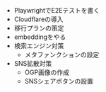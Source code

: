 - PlaywrightでE2Eテストを書く
- Cloudflareの導入
- 移行プランの策定
- embeddingをやる
- 検索エンジン対策
  - メタファンクションの設定
- SNS拡散対策
  - OGP画像の作成
  - SNSシェアボタンの設置